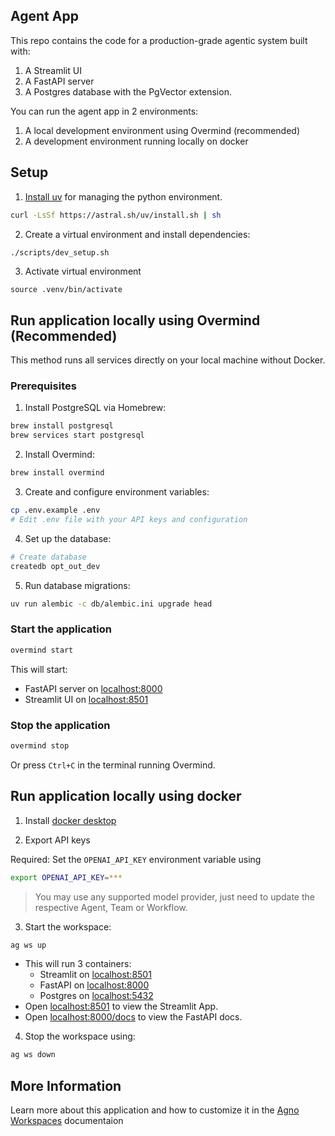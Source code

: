 ## Agent App

This repo contains the code for a production-grade agentic system built with:

1. A Streamlit UI
2. A FastAPI server
3. A Postgres database with the PgVector extension.

You can run the agent app in 2 environments:

1. A local development environment using Overmind (recommended)
2. A development environment running locally on docker

## Setup

1. [Install uv](https://docs.astral.sh/uv/#getting-started) for managing the python environment.

```bash
curl -LsSf https://astral.sh/uv/install.sh | sh
```

2. Create a virtual environment and install dependencies:

```sh
./scripts/dev_setup.sh
```

3. Activate virtual environment

```
source .venv/bin/activate
```

## Run application locally using Overmind (Recommended)

This method runs all services directly on your local machine without Docker.

### Prerequisites

1. Install PostgreSQL via Homebrew:
```bash
brew install postgresql
brew services start postgresql
```

2. Install Overmind:
```bash
brew install overmind
```

3. Create and configure environment variables:
```bash
cp .env.example .env
# Edit .env file with your API keys and configuration
```

4. Set up the database:
```bash
# Create database
createdb opt_out_dev
```

5. Run database migrations:
```bash
uv run alembic -c db/alembic.ini upgrade head
```

### Start the application

```bash
overmind start
```

This will start:
- FastAPI server on [localhost:8000](http://localhost:8000/docs)
- Streamlit UI on [localhost:8501](http://localhost:8501)

### Stop the application

```bash
overmind stop
```

Or press `Ctrl+C` in the terminal running Overmind.

## Run application locally using docker

1. Install [docker desktop](https://www.docker.com/products/docker-desktop)

2. Export API keys

Required: Set the `OPENAI_API_KEY` environment variable using

```sh
export OPENAI_API_KEY=***
```

> You may use any supported model provider, just need to update the respective Agent, Team or Workflow.

3. Start the workspace:

```sh
ag ws up
```

- This will run 3 containers:
  - Streamlit on [localhost:8501](http://localhost:8501)
  - FastAPI on [localhost:8000](http://localhost:8000/docs)
  - Postgres on  [localhost:5432](http://localhost:5432)
- Open [localhost:8501](http://localhost:8501) to view the Streamlit App.
- Open [localhost:8000/docs](http://localhost:8000/docs) to view the FastAPI docs.

4. Stop the workspace using:

```sh
ag ws down
```

## More Information

Learn more about this application and how to customize it in the [Agno Workspaces](https://docs.agno.com/workspaces) documentaion
